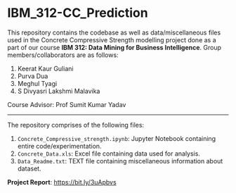 # IBM_312-CC_Prediction

This repository contains the codebase as well as data/miscellaneous files used in the Concrete Compressive Strength modelling project done as a part of our course
**IBM 312: Data Mining for Business Intelligence**. Group members/collaborators are as follows: 
1. Keerat Kaur Guliani 
2. Purva Dua 
3. Meghul Tyagi 
4. S Divyasri Lakshmi Malavika 

Course Advisor: Prof Sumit Kumar Yadav 

---

The repository comprises of the following files: 
1. `Concrete_Compressive_strength.ipynb`: Jupyter Notebook containing entire code/experimentation. 
2. `Concrete_Data.xls`: Excel file containing data used for analysis. 
3. `Data_Readme.txt`: TEXT file containing miscellaneous information about dataset.

**Project Report**: https://bit.ly/3uApbvs
